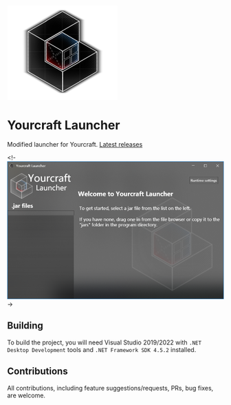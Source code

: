 ![logo](md_img/decraft_logo.png)
# Yourcraft Launcher
Modified launcher for Yourcraft.
[Latest releases](https://github.com/Aruvelut-123/Yourcraft_Launcher/releases)

<!-![ui_image_1](md_img/ui_1.png)->

## Building

To build the project, you will need Visual Studio 2019/2022 with `.NET Desktop Development` tools and `.NET Framework SDK 4.5.2` installed.

## Contributions

All contributions, including feature suggestions/requests, PRs, bug fixes, are welcome.
